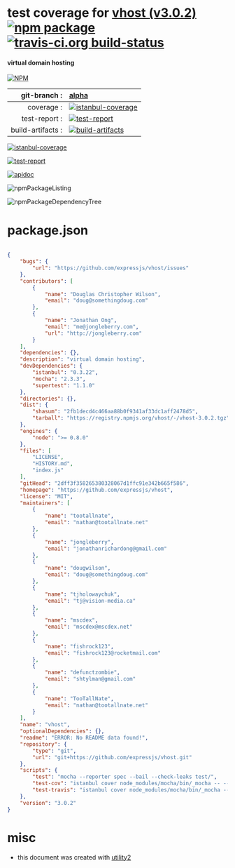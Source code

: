 # test coverage for  [vhost (v3.0.2)](https://github.com/expressjs/vhost)  [![npm package](https://img.shields.io/npm/v/npmtest-vhost.svg?style=flat-square)](https://www.npmjs.org/package/npmtest-vhost) [![travis-ci.org build-status](https://api.travis-ci.org/npmtest/node-npmtest-vhost.svg)](https://travis-ci.org/npmtest/node-npmtest-vhost)
#### virtual domain hosting

[![NPM](https://nodei.co/npm/vhost.png?downloads=true)](https://www.npmjs.com/package/vhost)

| git-branch : | [alpha](https://github.com/npmtest/node-npmtest-vhost/tree/alpha)|
|--:|:--|
| coverage : | [![istanbul-coverage](https://npmtest.github.io/node-npmtest-vhost/build/coverage.badge.svg)](https://npmtest.github.io/node-npmtest-vhost/build/coverage.html/index.html)|
| test-report : | [![test-report](https://npmtest.github.io/node-npmtest-vhost/build/test-report.badge.svg)](https://npmtest.github.io/node-npmtest-vhost/build/test-report.html)|
| build-artifacts : | [![build-artifacts](https://npmtest.github.io/node-npmtest-vhost/glyphicons_144_folder_open.png)](https://github.com/npmtest/node-npmtest-vhost/tree/gh-pages/build)|

[![istanbul-coverage](https://npmtest.github.io/node-npmtest-vhost/build/screenCapture.buildCustomOrg.browser.coverage.html.png)](https://npmtest.github.io/node-npmtest-vhost/build/coverage.html/index.html)

[![test-report](https://npmtest.github.io/node-npmtest-vhost/build/screenCapture.buildCustomOrg.browser.%252Fhome%252Ftravis%252Fbuild%252Fnpmtest%252Fnode-npmtest-vhost%252Ftmp%252Fbuild%252Ftest-report.html.png)](https://npmtest.github.io/node-npmtest-vhost/build/test-report.html)

[![apidoc](https://npmdoc.github.io/node-npmdoc-vhost/build/screenCapture.buildApidoc.browser.%252Fhome%252Ftravis%252Fbuild%252Fnpmdoc%252Fnode-npmdoc-vhost%252Ftmp%252Fbuild%252Fapidoc.html.png)](https://npmdoc.github.io/node-npmdoc-vhost/build/apidoc.html)

![npmPackageListing](https://npmtest.github.io/node-npmtest-vhost/build/screenCapture.npmPackageListing.svg)

![npmPackageDependencyTree](https://npmtest.github.io/node-npmtest-vhost/build/screenCapture.npmPackageDependencyTree.svg)



# package.json

```json

{
    "bugs": {
        "url": "https://github.com/expressjs/vhost/issues"
    },
    "contributors": [
        {
            "name": "Douglas Christopher Wilson",
            "email": "doug@somethingdoug.com"
        },
        {
            "name": "Jonathan Ong",
            "email": "me@jongleberry.com",
            "url": "http://jongleberry.com"
        }
    ],
    "dependencies": {},
    "description": "virtual domain hosting",
    "devDependencies": {
        "istanbul": "0.3.22",
        "mocha": "2.3.3",
        "supertest": "1.1.0"
    },
    "directories": {},
    "dist": {
        "shasum": "2fb1decd4c466aa88b0f9341af33dc1aff2478d5",
        "tarball": "https://registry.npmjs.org/vhost/-/vhost-3.0.2.tgz"
    },
    "engines": {
        "node": ">= 0.8.0"
    },
    "files": [
        "LICENSE",
        "HISTORY.md",
        "index.js"
    ],
    "gitHead": "2dff3f358265380328067d1ffc91e342b665f586",
    "homepage": "https://github.com/expressjs/vhost",
    "license": "MIT",
    "maintainers": [
        {
            "name": "tootallnate",
            "email": "nathan@tootallnate.net"
        },
        {
            "name": "jongleberry",
            "email": "jonathanrichardong@gmail.com"
        },
        {
            "name": "dougwilson",
            "email": "doug@somethingdoug.com"
        },
        {
            "name": "tjholowaychuk",
            "email": "tj@vision-media.ca"
        },
        {
            "name": "mscdex",
            "email": "mscdex@mscdex.net"
        },
        {
            "name": "fishrock123",
            "email": "fishrock123@rocketmail.com"
        },
        {
            "name": "defunctzombie",
            "email": "shtylman@gmail.com"
        },
        {
            "name": "TooTallNate",
            "email": "nathan@tootallnate.net"
        }
    ],
    "name": "vhost",
    "optionalDependencies": {},
    "readme": "ERROR: No README data found!",
    "repository": {
        "type": "git",
        "url": "git+https://github.com/expressjs/vhost.git"
    },
    "scripts": {
        "test": "mocha --reporter spec --bail --check-leaks test/",
        "test-cov": "istanbul cover node_modules/mocha/bin/_mocha -- --reporter dot --check-leaks test/",
        "test-travis": "istanbul cover node_modules/mocha/bin/_mocha --report lcovonly -- --reporter spec --check-leaks test/"
    },
    "version": "3.0.2"
}
```



# misc
- this document was created with [utility2](https://github.com/kaizhu256/node-utility2)
